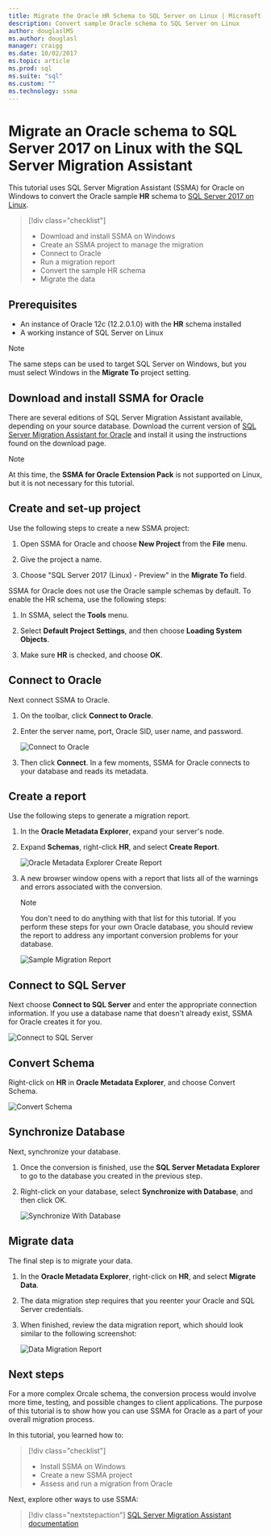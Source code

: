 ```yaml
---
title: Migrate the Oracle HR Schema to SQL Server on Linux | Microsoft Docs
description: Convert sample Oracle schema to SQL Server on Linux
author: douglaslMS
ms.author: douglasl
manager: craigg
ms.date: 10/02/2017
ms.topic: article
ms.prod: sql
ms.suite: "sql"
ms.custom: ""
ms.technology: ssma
---
```

# Migrate an Oracle schema to SQL Server 2017 on Linux with the SQL Server Migration Assistant

This tutorial uses SQL Server Migration Assistant (SSMA) for Oracle on Windows to convert the Oracle sample **HR** schema to [SQL Server 2017 on Linux](../../linux/sql-server-linux-overview.md).

> [!div class="checklist"]
> * Download and install SSMA on Windows
> * Create an SSMA project to manage the migration
> * Connect to Oracle
> * Run a migration report
> * Convert the sample HR schema
> * Migrate the data

## Prerequisites

- An instance of Oracle 12c (12.2.0.1.0) with the **HR** schema installed
- A working instance of SQL Server on Linux

> [!NOTE]
> The same steps can be used to target SQL Server on Windows, but you must select Windows in the **Migrate To** project setting.

## Download and install SSMA for Oracle

There are several editions of SQL Server Migration Assistant available, depending on your source database.  Download the current version of [SQL Server Migration Assistant for Oracle](http://aka.ms/ssmafororacle) and install it using the instructions found on the download page.

> [!NOTE]
> At this time, the **SSMA for Oracle Extension Pack** is not supported on Linux, but it is not necessary for this tutorial.

## Create and set-up project

Use the following steps to create a new SSMA project:

1. Open SSMA for Oracle and choose **New Project** from the **File** menu.

1. Give the project a name.

1. Choose "SQL Server 2017 (Linux) - Preview" in the **Migrate To** field.

SSMA for Oracle does not use the Oracle sample schemas by default. To enable the HR schema, use the following steps:

1. In SSMA, select the **Tools** menu.

1. Select **Default Project Settings**, and then choose **Loading System Objects**.

1. Make sure **HR** is checked, and choose **OK**.

## Connect to Oracle

Next connect SSMA to Oracle.

1. On the toolbar, click **Connect to Oracle**.

1. Enter the server name, port, Oracle SID, user name, and password.

   ![Connect to Oracle](./media/sql-server-linux-convert-from-oracle/ConnectToOracle.png)

1. Then click **Connect**. In a few moments, SSMA for Oracle connects to your database and reads its metadata.

## Create a report

Use the following steps to generate a migration report.

1. In the **Oracle Metadata Explorer**, expand your server's node.

1. Expand **Schemas**, right-click **HR**, and select **Create Report**.

   ![Oracle Metadata Explorer Create Report](./media/sql-server-linux-convert-from-oracle/CreateReport.png)

1. A new browser window opens with a report that lists all of the warnings and errors associated with the conversion.

   > [!NOTE]
   > You don't need to do anything with that list for this tutorial. If you perform these steps for your own Oracle database, you should review the report to address any important conversion problems for your database.

   ![Sample Migration Report](./media/sql-server-linux-convert-from-oracle/SSMAReport.png)

## Connect to SQL Server

Next choose **Connect to SQL Server** and enter the appropriate connection information.  If you use a database name that doesn't already exist, SSMA for Oracle creates it for you.

![Connect to SQL Server](./media/sql-server-linux-convert-from-oracle/ConnectToSQLServer.png)

## Convert Schema

Right-click on **HR** in **Oracle Metadata Explorer**, and choose Convert Schema.

![Convert Schema](./media/sql-server-linux-convert-from-oracle/ConvertSchema.png)

## Synchronize Database

Next, synchronize your database.

1. Once the conversion is finished, use the **SQL Server Metadata Explorer** to go to the database you created in the previous step.

1. Right-click on your database, select **Synchronize with Database**, and then click OK.

   ![Synchronize With Database](./media/sql-server-linux-convert-from-oracle/SynchronizeWithDatabase.png)

## Migrate data

The final step is to migrate your data.

1. In the **Oracle Metadata Explorer**, right-click on **HR**, and select **Migrate Data**.

1. The data migration step requires that you reenter your Oracle and SQL Server credentials.

1. When finished, review the data migration report, which should look similar to the following screenshot:

   ![Data Migration Report](./media/sql-server-linux-convert-from-oracle/DataMigrationReport.png)

## Next steps

For a more complex Orcale schema, the conversion process would involve more time, testing, and possible changes to client applications. The purpose of this tutorial is to show how you can use SSMA for Oracle as a part of your overall migration process.

In this tutorial, you learned how to:
> [!div class="checklist"]
> * Install SSMA on Windows
> * Create a new SSMA project
> * Assess and run a migration from Oracle

Next, explore other ways to use SSMA:

> [!div class="nextstepaction"]
>[SQL Server Migration Assistant documentation](../sql-server-migration-assistant.md)
